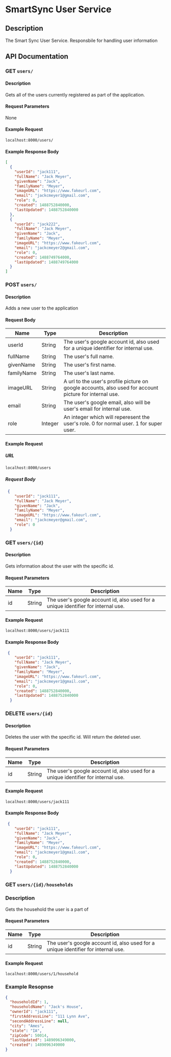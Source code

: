 # SmartSync User Service

## Description
The Smart Sync User Service. Responsbile for handling user information

## API Documentation

### GET `users/`

#### Description
Gets all of the users currently registered as part of the application. 

#### Request Parameters
None

#### Example Request
`localhost:8000/users/`

#### Example Response Body
```json
[
  {
    "userId": "jack111",
    "fullName": "Jack Meyer",
    "givenName": "Jack",
    "familyName": "Meyer",
    "imageURL": "https://www.fakeurl.com",
    "email": "jackcmeyer1@gmail.com",
    "role": 0,
    "created": 1488752840000,
    "lastUpdated": 1488752840000
  },
  {
    "userId": "jack222",
    "fullName": "Jack Meyer",
    "givenName": "Jack",
    "familyName": "Meyer",
    "imageURL": "https://www.fakeurl.com",
    "email": "jackcmeyer2@gmail.com",
    "role": 0,
    "created": 1488749764000,
    "lastUpdated": 1488749764000
  }
]
```

### POST `users/`
#### Description
Adds a new user to the application

#### Request Body
| Name       | Type    | Description                                                                                             |
|------------|---------|---------------------------------------------------------------------------------------------------------| 
| userId     | String  | The user's google account id, also used for a unique identifier for internal use.                       |
| fullName   | String  | The user's full name.                                                                                   |
| givenName  | String  | The user's first name.                                                                                  |
| familyName | String  | The user's last name.                                                                                   |
| imageURL   | String  | A url to the user's profile picture on google accounts, also used for account picture for internal use. |
| email      | String  | The user's google email, also will be user's email for internal use.                                    |
| role       | Integer | An integer which will reperesent the user's role. 0 for normal user. 1 for super user.                  |

#### Example Request 
##### URL
`localhost:8000/users`

##### Request Body
```json
 {
    "userId": "jack111",
    "fullName": "Jack Meyer",
    "givenName": "Jack",
    "familyName": "Meyer",
    "imageURL": "https://www.fakeurl.com",
    "email": "jackcmeyer@gmail.com",
    "role": 0
  }
```

### GET `users/{id}`
#### Description
Gets information about the user with the specific id.

#### Request Parameters
| Name       | Type    | Description                                                                                             |
|------------|---------|---------------------------------------------------------------------------------------------------------| 
| id     | String  | The user's google account id, also used for a unique identifier for internal use.     

#### Example Request
`localhost:8000/users/jack111`

#### Example Response Body
```json
 {
    "userId": "jack111",
    "fullName": "Jack Meyer",
    "givenName": "Jack",
    "familyName": "Meyer",
    "imageURL": "https://www.fakeurl.com",
    "email": "jackcmeyer1@gmail.com",
    "role": 0,
    "created": 1488752840000,
    "lastUpdated": 1488752840000
  }
  ```
  
### DELETE `users/{id}`
#### Description
Deletes the user with the specific id. Will return the deleted user. 

#### Request Parameters
| Name       | Type    | Description                                                                                             |
|------------|---------|---------------------------------------------------------------------------------------------------------| 
| id     | String  | The user's google account id, also used for a unique identifier for internal use.     

#### Example Request
`localhost:8000/users/jack111`

#### Example Response Body
```json
 {
    "userId": "jack111",
    "fullName": "Jack Meyer",
    "givenName": "Jack",
    "familyName": "Meyer",
    "imageURL": "https://www.fakeurl.com",
    "email": "jackcmeyer1@gmail.com",
    "role": 0,
    "created": 1488752840000,
    "lastUpdated": 1488752840000
  }
  ```
  
### GET `users/{id}/households`
### Description
Gets the household the user is a part of

#### Request Parameters
| Name       | Type    | Description                                                                                             |
|------------|---------|---------------------------------------------------------------------------------------------------------| 
| id     | String  | The user's google account id, also used for a unique identifier for internal use.     

#### Example Request
`localhost:8000/users/1/household`

### Example Resopnse
```json
{
  "householdId": 1,
  "householdName": "Jack's House",
  "ownerId": "jack111",
  "firstAddressLine": "111 Lynn Ave",
  "secondAddressLine": null,
  "city": "Ames",
  "state": "IA",
  "zipCode": 50014,
  "lastUpdated": 1489096349000,
  "created": 1489096349000
}
```

